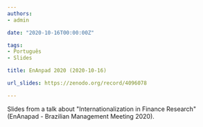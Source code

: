 ```yaml
---
authors:
- admin

date: "2020-10-16T00:00:00Z"

tags: 
- Português
- Slides

title: EnAnpad 2020 (2020-10-16)

url_slides: https://zenodo.org/record/4096078

---
```


Slides from a talk about "Internationalization in Finance Research" (EnAnapad - Brazilian Management Meeting 2020). 
